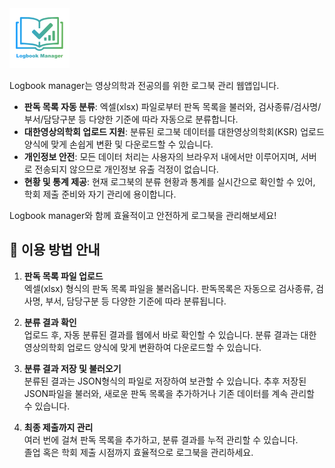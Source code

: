 <img src="/imgs/icon-192x192-bg-text.png" alt="로고" width="96" height="96" />

Logbook manager는 영상의학과 전공의를 위한 로그북 관리 웹앱입니다.

- **판독 목록 자동 분류**: 엑셀(xlsx) 파일로부터 판독 목록을 불러와, 검사종류/검사명/부서/담당구분 등 다양한 기준에 따라 자동으로 분류합니다.
- **대한영상의학회 업로드 지원**: 분류된 로그북 데이터를 대한영상의학회(KSR) 업로드 양식에 맞게 손쉽게 변환 및 다운로드할 수 있습니다.
- **개인정보 안전**: 모든 데이터 처리는 사용자의 브라우저 내에서만 이루어지며, 서버로 전송되지 않으므로 개인정보 유출 걱정이 없습니다.
- **현황 및 통계 제공**: 현재 로그북의 분류 현황과 통계를 실시간으로 확인할 수 있어, 학회 제출 준비와 자기 관리에 용이합니다.

Logbook manager와 함께 효율적이고 안전하게 로그북을 관리해보세요!

## 📝 이용 방법 안내

1. **판독 목록 파일 업로드**  
   엑셀(xlsx) 형식의 판독 목록 파일을 불러옵니다.
   판독목록은 자동으로 검사종류, 검사명, 부서, 담당구분 등 다양한 기준에 따라 분류됩니다.

2. **분류 결과 확인**  
   업로드 후, 자동 분류된 결과를 웹에서 바로 확인할 수 있습니다.
   분류 결과는 대한영상의학회 업로드 양식에 맞게 변환하여 다운로드할 수 있습니다.

3. **분류 결과 저장 및 불러오기**  
   분류된 결과는 JSON형식의 파일로 저장하여 보관할 수 있습니다.
   추후 저장된 JSON파일을 불러와, 새로운 판독 목록을 추가하거나 기존 데이터를 계속 관리할 수 있습니다.

4. **최종 제출까지 관리**  
   여러 번에 걸쳐 판독 목록을 추가하고, 분류 결과를 누적 관리할 수 있습니다.  
   졸업 혹은 학회 제출 시점까지 효율적으로 로그북을 관리하세요.

